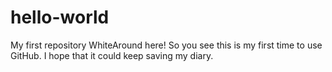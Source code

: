 # hello-world
My first repository
WhiteAround here! So you see this is my first time to use GitHub. 
I hope that it could keep saving my diary.
